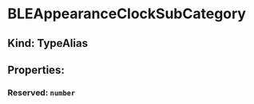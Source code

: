 # **BLEAppearanceClockSubCategory**

## **Kind: TypeAlias**

## **Properties**:

### Reserved: `number`
